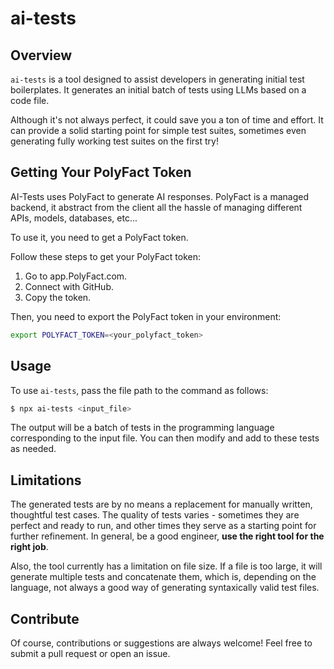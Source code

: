 # ai-tests

## Overview

`ai-tests` is a tool designed to assist developers in generating initial test boilerplates. It generates an initial batch of tests using LLMs based on a code file.

Although it's not always perfect, it could save you a ton of time and effort. It can provide a solid starting point for simple test suites, sometimes even generating fully working test suites on the first try!

## Getting Your PolyFact Token

AI-Tests uses PolyFact to generate AI responses. PolyFact is a managed backend, it abstract from the client all the hassle of managing different APIs, models, databases, etc...

To use it, you need to get a PolyFact token.

Follow these steps to get your PolyFact token:

1. Go to app.PolyFact.com.
2. Connect with GitHub.
3. Copy the token.

Then, you need to export the PolyFact token in your environment:

```bash
export POLYFACT_TOKEN=<your_polyfact_token>
```

## Usage

To use `ai-tests`, pass the file path to the command as follows:

```bash
$ npx ai-tests <input_file>
```

The output will be a batch of tests in the programming language corresponding to the input file. You can then modify and add to these tests as needed.

## Limitations

The generated tests are by no means a replacement for manually written, thoughtful test cases. The quality of tests varies - sometimes they are perfect and ready to run, and other times they serve as a starting point for further refinement. In general, be a good engineer, **use the right tool for the right job**.

Also, the tool currently has a limitation on file size. If a file is too large, it will generate multiple tests and concatenate them, which is, depending on the language, not always a good way of generating syntaxically valid test files.

## Contribute

Of course, contributions or suggestions are always welcome! Feel free to submit a pull request or open an issue.
